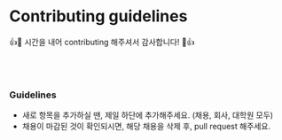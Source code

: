 # Contributing guidelines

:+1::tada: 시간을 내어 contributing 해주셔서 감사합니다! :tada::+1:

<br><br>

### Guidelines
- 새로 항목을 추가하실 땐, 제일 하단에 추가해주세요. (채용, 회사, 대학원 모두)
- 채용이 마감된 것이 확인되시면, 해당 채용을 삭제 후, pull request 해주세요.
